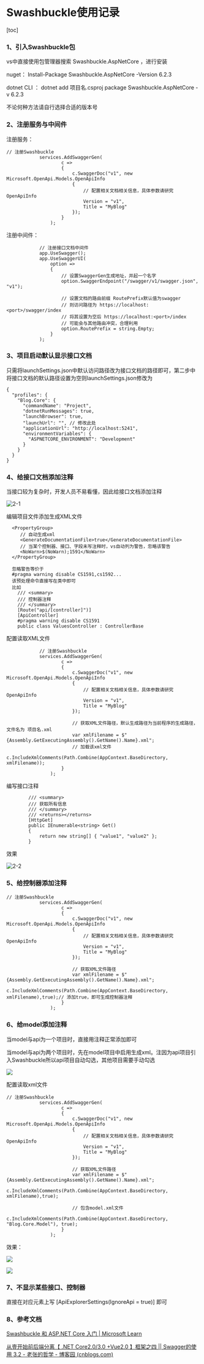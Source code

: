 # Swashbuckle使用记录

[toc]

### 1、引入Swashbuckle包

vs中直接使用包管理器搜索 Swashbuckle.AspNetCore ，进行安装

nuget： Install-Package Swashbuckle.AspNetCore -Version 6.2.3   

dotnet CLI ： dotnet add 项目名.csproj package Swashbuckle.AspNetCore -v 6.2.3

不论何种方法请自行选择合适的版本号

### 2、注册服务与中间件

注册服务：

``` 
// 注册Swashbuckle
            services.AddSwaggerGen(
                    c =>
                    {
                        c.SwaggerDoc("v1", new Microsoft.OpenApi.Models.OpenApiInfo
                        {
                            // 配置相关文档相关信息，具体参数请研究OpenApiInfo
                            Version = "v1",
                            Title = "MyBlog"
                        });
                    }
                );
```

注册中间件：

```
			// 注册接口文档中间件
            app.UseSwagger();
            app.UseSwaggerUI(
                option =>
                {
                    // 设置SwaggerGen生成地址，并起一个名字
                    option.SwaggerEndpoint("/swagger/v1/swagger.json", "v1");

                    // 设置文档的路由前缀 RoutePrefix默认值为swagger
                    // 则访问路径为 https://localhost:<port>/swagger/index  
                    // 将其设置为空后 https://localhost:<port>/index
                    // 可能会与其他路由冲突，合理利用
                    option.RoutePrefix = string.Empty;
                }
            );
```

### 3、项目启动默认显示接口文档

只需将launchSettings.json中默认访问路径改为接口文档的路径即可，第二步中将接口文档的默认路径设置为空则launchSettings.json修改为

```
{
  "profiles": {
    "Blog.Core": {
      "commandName": "Project",
      "dotnetRunMessages": true,
      "launchBrowser": true,
      "launchUrl": "", // 修改此处
      "applicationUrl": "http://localhost:5241",
      "environmentVariables": {
        "ASPNETCORE_ENVIRONMENT": "Development"
      }
    }
  }
}
```

### 4、给接口文档添加注释

当接口较为复杂时，开发人员不易看懂，因此给接口文档添加注释

![2-1](./images/2-1.png)

编辑项目文件添加生成XML文件

```
  <PropertyGroup>
  	 // 自动生成xml
	 <GenerateDocumentationFile>true</GenerateDocumentationFile>
	 // 当某个控制器、接口、字段未写注释时，vs自动列为警告，忽略该警告
	 <NoWarn>$(NoWarn);1591</NoWarn>
  </PropertyGroup>
  
  忽略警告等价于
  #pragma warning disable CS1591,cs1592...
  该预处理命令直接写在类中即可
  比如
  	/// <summary>
    /// 控制器注释
    /// </summary>
    [Route("api/[controller]")]
    [ApiController]
    #pragma warning disable CS1591
    public class ValuesController : ControllerBase
```

配置读取XML文件

```
 			// 注册Swashbuckle
            services.AddSwaggerGen(
                    c =>
                    {
                        c.SwaggerDoc("v1", new Microsoft.OpenApi.Models.OpenApiInfo
                        {
                            // 配置相关文档相关信息，具体参数请研究OpenApiInfo
                            Version = "v1",
                            Title = "MyBlog"
                        });

                        // 获取XML文件路径，默认生成路径为当前程序的生成路径，文件名为 项目名.xml
                        var xmlFilename = $"{Assembly.GetExecutingAssembly().GetName().Name}.xml";
                        // 加载该xml文件
                        c.IncludeXmlComments(Path.Combine(AppContext.BaseDirectory, xmlFilename));
                    }
                );
```

编写接口注释

```
 		/// <summary>
        /// 获取所有信息
        /// </summary>
        /// <returns></returns>
        [HttpGet]
        public IEnumerable<string> Get()
        {
            return new string[] { "value1", "value2" };
        }
```

效果

![2-2](D:\$备份\日常\MyBlog\Note\images\2-2.png)

### 5、给控制器添加注释

```
// 注册Swashbuckle
            services.AddSwaggerGen(
                    c =>
                    {
                        c.SwaggerDoc("v1", new Microsoft.OpenApi.Models.OpenApiInfo
                        {
                            // 配置相关文档相关信息，具体参数请研究OpenApiInfo
                            Version = "v1",
                            Title = "MyBlog"
                        });

                        // 获取XML文件路径
                        var xmlFilename = $"{Assembly.GetExecutingAssembly().GetName().Name}.xml";                        
                        c.IncludeXmlComments(Path.Combine(AppContext.BaseDirectory, xmlFilename),true);// 添加true，即可生成控制器注释
                    }
                );
```

### 6、给model添加注释

当model与api为一个项目时，直接用注释正常添加即可

当model与api为两个项目时，先在model项目中启用生成xml。注因为api项目引入Swashbuckle所以api项目自动勾选，其他项目需要手动勾选

![](D:\$备份\日常\MyBlog\Note\images\2-3.png)

配置读取xml文件

```
// 注册Swashbuckle
            services.AddSwaggerGen(
                    c =>
                    {
                        c.SwaggerDoc("v1", new Microsoft.OpenApi.Models.OpenApiInfo
                        {
                            // 配置相关文档相关信息，具体参数请研究OpenApiInfo
                            Version = "v1",
                            Title = "MyBlog"
                        });

                        // 获取XML文件路径
                        var xmlFilename = $"{Assembly.GetExecutingAssembly().GetName().Name}.xml";
                        c.IncludeXmlComments(Path.Combine(AppContext.BaseDirectory, xmlFilename),true);
                        
                        // 包含model.xml文件
                        c.IncludeXmlComments(Path.Combine(AppContext.BaseDirectory, "Blog.Core.Model"), true);
                    }
                );
```

效果：

![](D:\$备份\日常\MyBlog\Note\images\2-4.png)

![](D:\$备份\日常\MyBlog\Note\images\2-5.png)



### 7、不显示某些接口、控制器

直接在对应元素上写 [ApiExplorerSettings(IgnoreApi = true)] 即可

### 8、参考文档

[Swashbuckle 和 ASP.NET Core 入门 | Microsoft Learn](https://learn.microsoft.com/zh-cn/aspnet/core/tutorials/getting-started-with-swashbuckle?view=aspnetcore-6.0&tabs=visual-studio)

[从壹开始前后端分离【 .NET Core2.0/3.0 +Vue2.0 】框架之四 || Swagger的使用 3.2 - 老张的哲学 - 博客园 (cnblogs.com)](https://www.cnblogs.com/laozhang-is-phi/p/9507387.html)

